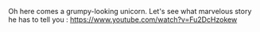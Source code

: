 Oh here comes a grumpy-looking unicorn. 
Let's see what marvelous story he has to tell you :
https://www.youtube.com/watch?v=Fu2DcHzokew

